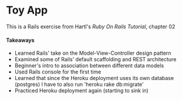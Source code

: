 # Toy App

This is a Rails exercise from Hartl's *Ruby On Rails Tutorial*, chapter 02

#### Takeaways
* Learned Rails' take on the Model-View-Controller design pattern
* Examined some of Rails' default scaffolding and REST architecture
* Beginner's intro to association between different data models
* Used Rails console for the first time
* Learned that since the Heroku deployment uses its own database (postgres) I have to also run 'heroku rake db:migrate'
* Practiced Heroku deployment again (starting to sink in)
